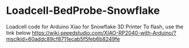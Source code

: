 # Loadcell-BedProbe-Snowflake
Loadcell code for Arduino Xiao for Snowflake 3D Printer
To flash, use the link below
https://wiki.seeedstudio.com/XIAO-RP2040-with-Arduino/?msclkid=60addc89cf8711ecab5f5feb6b8249fe
